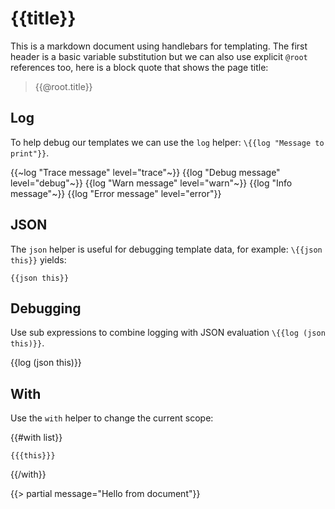 # {{title}}

This is a markdown document using handlebars for templating. The first header is a basic variable substitution but we can also use explicit `@root` references too, here is a block quote that shows the page title:

> {{@root.title}}

## Log

To help debug our templates we can use the `log` helper: `\{{log "Message to print"}}`.

{{~log "Trace message" level="trace"~}}
{{log "Debug message" level="debug"~}}
{{log "Warn message" level="warn"~}}
{{log "Info message"~}}
{{log "Error message" level="error"}}

## JSON

The `json` helper is useful for debugging template data, for example: `\{{json this}}` yields:

```
{{json this}}
```

## Debugging

Use sub expressions to combine logging with JSON evaluation `\{{log (json this)}}`.

{{log (json this)}}

## With

Use the `with` helper to change the current scope:

{{#with list}}
```
{{{this}}}
```
{{/with}}

{{> partial message="Hello from document"}}

